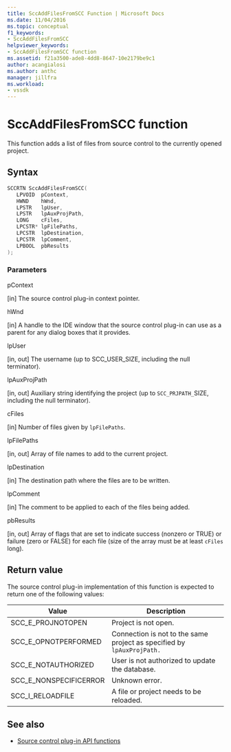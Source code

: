 ```yaml
---
title: SccAddFilesFromSCC Function | Microsoft Docs
ms.date: 11/04/2016
ms.topic: conceptual
f1_keywords:
- SccAddFilesFromSCC
helpviewer_keywords:
- SccAddFilesFromSCC function
ms.assetid: f21a3500-ade8-4dd8-8647-10e2179be9c1
author: acangialosi
ms.author: anthc
manager: jillfra
ms.workload:
- vssdk
---
```

# SccAddFilesFromSCC function
This function adds a list of files from source control to the currently opened project.

## Syntax

```cpp
SCCRTN SccAddFilesFromSCC(
   LPVOID  pContext,
   HWND    hWnd,
   LPSTR   lpUser,
   LPSTR   lpAuxProjPath,
   LONG    cFiles,
   LPCSTR* lpFilePaths,
   LPCSTR  lpDestination,
   LPCSTR  lpComment,
   LPBOOL  pbResults
);
```

### Parameters
 pContext

[in] The source control plug-in context pointer.

 hWnd

[in] A handle to the IDE window that the source control plug-in can use as a parent for any dialog boxes that it provides.

 lpUser

[in, out] The username (up to SCC_USER_SIZE, including the null terminator).

 lpAuxProjPath

[in, out] Auxiliary string identifying the project (up to `SCC_PRJPATH_`SIZE, including the null terminator).

 cFiles

[in] Number of files given by `lpFilePaths`.

 lpFilePaths

[in, out] Array of file names to add to the current project.

 lpDestination

[in] The destination path where the files are to be written.

 lpComment

[in] The comment to be applied to each of the files being added.

 pbResults

[in, out] Array of flags that are set to indicate success (nonzero or TRUE) or failure (zero or FALSE) for each file (size of the array must be at least `cFiles` long).

## Return value
 The source control plug-in implementation of this function is expected to return one of the following values:

|Value|Description|
|-----------|-----------------|
|SCC_E_PROJNOTOPEN|Project is not open.|
|SCC_E_OPNOTPERFORMED|Connection is not to the same project as specified by `lpAuxProjPath.`|
|SCC_E_NOTAUTHORIZED|User is not authorized to update the database.|
|SCC_E_NONSPECIFICERROR|Unknown error.|
|SCC_I_RELOADFILE|A file or project needs to be reloaded.|

## See also
- [Source control plug-in API functions](../extensibility/source-control-plug-in-api-functions.md)
